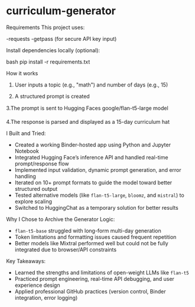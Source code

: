 # curriculum-generator


Requirements
This project uses:

-requests
-getpass (for secure API key input)

Install dependencies locally (optional):

bash pip install -r requirements.txt

How it works

1. User inputs a topic (e.g., "math") and number of days (e.g., 15)

2. A structured prompt is created

3.The prompt is sent to Hugging Faces google/flan-t5-large model

4.The response is parsed and displayed as a 15-day curriculum
hat 

I Built and Tried:
- Created a working Binder-hosted app using Python and Jupyter Notebook
- Integrated Hugging Face’s inference API and handled real-time prompt/response flow
- Implemented input validation, dynamic prompt generation, and error handling
- Iterated on 10+ prompt formats to guide the model toward better structured output
- Tested alternative models (like `flan-t5-large`, `bloomz`, and `mistral`) to explore scaling
- Switched to HuggingChat as a temporary solution for better results

 Why I Chose to Archive the Generator Logic:
- `flan-t5-base` struggled with long-form multi-day generation
- Token limitations and formatting issues caused frequent repetition
- Better models like Mixtral performed well but could not be fully integrated due to browser/API constraints

Key Takeaways:
- Learned the strengths and limitations of open-weight LLMs like `flan-t5`
- Practiced prompt engineering, real-time API debugging, and user experience design
- Applied professional GitHub practices (version control, Binder integration, error logging)
